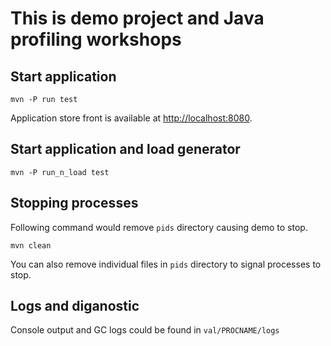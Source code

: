 This is demo project and Java profiling workshops
=================================================

Start application
-----------------

    mvn -P run test

Application store front is available at [http://localhost:8080](http://localhost:8080).

Start application and load generator
------------------------------------

    mvn -P run_n_load test

Stopping processes
------------------

Following command would remove `pids` directory causing demo to stop.

    mvn clean

You can also remove individual files in `pids` directory to signal processes to stop.


Logs and diganostic
-------------------

Console output and GC logs could be found in `val/PROCNAME/logs`